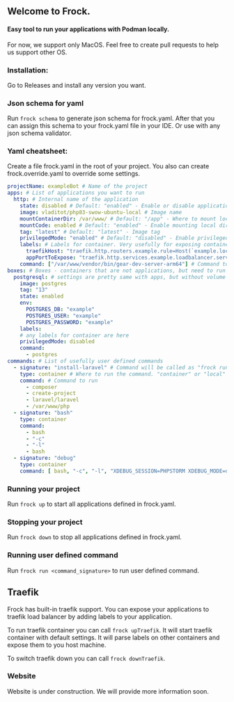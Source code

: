 ## Welcome to Frock. 

#### Easy tool to run your applications with Podman locally.

For now, we support only MacOS. Feel free to create pull requests to help us support other OS.

### Installation:
Go to Releases and install any version you want.  

### Json schema for yaml
Run `frock schema` to generate json schema for frock.yaml.
After that you can assign this schema to your frock.yaml file in your IDE.
Or use with any json schema validator.

### Yaml cheatsheet:
Create a file frock.yaml in the root of your project.
You also can create frock.override.yaml to override some settings.

```yaml
projectName: exampleBot # Name of the project
apps: # List of applications you want to run
  http: # Internal name of the application
    state: disabled # Default: "enabled" - Enable or disable application
    image: vladitot/php83-swow-ubuntu-local # Image name
    mountContainerDir: /var/www/ # Default: "/app" - Where to mount local directory to container.
    mountCode: enabled # Default: "enabled" - Enable mounting local directory to container. "enabled"
    tag: "latest" # Default: "latest" - Image tag
    privilegedMode: "enabled" # Default: "disabled" - Enable privileged mode
    labels: # Labels for container. Very usefully for exposing container to traefik load balancer
      traefikHost: "traefik.http.routers.example.rule=Host(`example.localhost`)"
      appPortToExpose: "traefik.http.services.example.loadbalancer.server.port=8080"
    command: ["/var/www/vendor/bin/gear-dev-server-arm64"] # Command to run in container. First element is entrypoint, the rest are arguments
boxes: # Boxes - containers that are not applications, but need to run your app. For example, database, redis, etc.
  postgresql: # settings are pretty same with apps, but without volume mount
    image: postgres
    tag: "13"
    state: enabled
    env:
      POSTGRES_DB: "example"
      POSTGRES_USER: "example"
      POSTGRES_PASSWORD: "example"
    labels:
    # any labels for container are here
    privilegedMode: disabled
    command:
      - postgres
commands: # List of usefully user defined commands
  - signature: "install-laravel" # Command will be called as "frock run install-laravel"
    type: container # Where to run the command. "container" or "local"
    command: # Command to run
      - composer
      - create-project
      - laravel/laravel
      - /var/www/php
  - signature: "bash"
    type: container
    command:
      - bash
      - "-c"
      - "-l"
      - bash
  - signature: "debug"
    type: container
    command: [ bash, "-c", "-l", "XDEBUG_SESSION=PHPSTORM XDEBUG_MODE=debug PHP_IDE_CONFIG=serverName=exampleBot bash" ] # you also can pass env variables like this
```

### Running your project
Run `frock up` to start all applications defined in frock.yaml.

### Stopping your project
Run `frock down` to stop all applications defined in frock.yaml.

### Running user defined command
Run `frock run <command_signature>` to run user defined command.

## Traefik
Frock has built-in traefik support. You can expose your applications to traefik load balancer by adding labels to your application.

To run traefik container you can call `frock upTraefik`. It will start traefik container with default settings. It will parse labels on other containers and expose them to you host machine.

To switch traefik down you can call `frock downTraefik`.

### Website
Website is under construction. We will provide more information soon.
